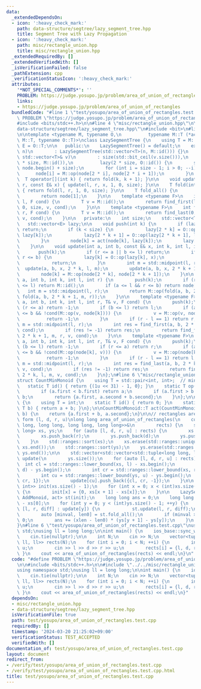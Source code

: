 ```yaml
---
data:
  _extendedDependsOn:
  - icon: ':heavy_check_mark:'
    path: data-structure/segtree/lazy_segment_tree.hpp
    title: Segment Tree with Lazy Propagation
  - icon: ':heavy_check_mark:'
    path: misc/rectangle_union.hpp
    title: misc/rectangle_union.hpp
  _extendedRequiredBy: []
  _extendedVerifiedWith: []
  _isVerificationFailed: false
  _pathExtension: cpp
  _verificationStatusIcon: ':heavy_check_mark:'
  attributes:
    '*NOT_SPECIAL_COMMENTS*': ''
    PROBLEM: https://judge.yosupo.jp/problem/area_of_union_of_rectangles
    links:
    - https://judge.yosupo.jp/problem/area_of_union_of_rectangles
  bundledCode: "#line 1 \"test/yosupo/area_of_union_of_rectangles.test.cpp\"\n#define\
    \ PROBLEM \"https://judge.yosupo.jp/problem/area_of_union_of_rectangles\"\n\n\
    #include <bits/stdc++.h>\n\n#line 4 \"misc/rectangle_union.hpp\"\n\n#line 3 \"\
    data-structure/segtree/lazy_segment_tree.hpp\"\n#include <bit>\n#line 6 \"data-structure/segtree/lazy_segment_tree.hpp\"\
    \n\ntemplate <typename M, typename O,\n          typename M::T (*act)(typename\
    \ M::T, typename O::T)>\nclass LazySegmentTree {\n    using T = M::T;\n    using\
    \ E = O::T;\n\n   public:\n    LazySegmentTree() = default;\n    explicit LazySegmentTree(int\
    \ n)\n        : LazySegmentTree(std::vector<T>(n, M::id())) {}\n    explicit LazySegmentTree(const\
    \ std::vector<T>& v)\n        : size(std::bit_ceil(v.size())),\n          node(2\
    \ * size, M::id()),\n          lazy(2 * size, O::id()) {\n        std::ranges::copy(v,\
    \ node.begin() + size);\n        for (int i = size - 1; i > 0; --i) {\n      \
    \      node[i] = M::op(node[2 * i], node[2 * i + 1]);\n        }\n    }\n\n  \
    \  T operator[](int k) { return fold(k, k + 1); }\n\n    void update(int l, int\
    \ r, const E& x) { update(l, r, x, 1, 0, size); }\n\n    T fold(int l, int r)\
    \ { return fold(l, r, 1, 0, size); }\n\n    T fold_all() {\n        push(1);\n\
    \        return node[1];\n    }\n\n    template <typename F>\n    int find_first(int\
    \ l, F cond) {\n        T v = M::id();\n        return find_first(l, size, 1,\
    \ 0, size, v, cond);\n    }\n\n    template <typename F>\n    int find_last(int\
    \ r, F cond) {\n        T v = M::id();\n        return find_last(0, r, 1, 0, size,\
    \ v, cond);\n    }\n\n   private:\n    int size;\n    std::vector<T> node;\n \
    \   std::vector<E> lazy;\n\n    void push(int k) {\n        if (lazy[k] == O::id())\
    \ return;\n        if (k < size) {\n            lazy[2 * k] = O::op(lazy[2 * k],\
    \ lazy[k]);\n            lazy[2 * k + 1] = O::op(lazy[2 * k + 1], lazy[k]);\n\
    \        }\n        node[k] = act(node[k], lazy[k]);\n        lazy[k] = O::id();\n\
    \    }\n\n    void update(int a, int b, const E& x, int k, int l, int r) {\n \
    \       push(k);\n        if (r <= a || b <= l) return;\n        if (a <= l &&\
    \ r <= b) {\n            lazy[k] = O::op(lazy[k], x);\n            push(k);\n\
    \            return;\n        }\n        int m = std::midpoint(l, r);\n      \
    \  update(a, b, x, 2 * k, l, m);\n        update(a, b, x, 2 * k + 1, m, r);\n\
    \        node[k] = M::op(node[2 * k], node[2 * k + 1]);\n    }\n\n    T fold(int\
    \ a, int b, int k, int l, int r) {\n        push(k);\n        if (r <= a || b\
    \ <= l) return M::id();\n        if (a <= l && r <= b) return node[k];\n     \
    \   int m = std::midpoint(l, r);\n        return M::op(fold(a, b, 2 * k, l, m),\
    \ fold(a, b, 2 * k + 1, m, r));\n    }\n\n    template <typename F>\n    int find_first(int\
    \ a, int b, int k, int l, int r, T& v, F cond) {\n        push(k);\n        if\
    \ (r <= a) return -1;\n        if (b <= l) return l;\n        if (a <= l && r\
    \ <= b && !cond(M::op(v, node[k]))) {\n            v = M::op(v, node[k]);\n  \
    \          return -1;\n        }\n        if (r - l == 1) return r;\n        int\
    \ m = std::midpoint(l, r);\n        int res = find_first(a, b, 2 * k, l, m, v,\
    \ cond);\n        if (res != -1) return res;\n        return find_first(a, b,\
    \ 2 * k + 1, m, r, v, cond);\n    }\n\n    template <typename F>\n    int find_last(int\
    \ a, int b, int k, int l, int r, T& v, F cond) {\n        push(k);\n        if\
    \ (b <= l) return -1;\n        if (r <= a) return r;\n        if (a <= l && r\
    \ <= b && !cond(M::op(node[k], v))) {\n            v = M::op(node[k], v);\n  \
    \          return -1;\n        }\n        if (r - l == 1) return l;\n        int\
    \ m = std::midpoint(l, r);\n        int res = find_last(a, b, 2 * k + 1, m, r,\
    \ v, cond);\n        if (res != -1) return res;\n        return find_last(a, b,\
    \ 2 * k, l, m, v, cond);\n    }\n};\n#line 6 \"misc/rectangle_union.hpp\"\n\n\
    struct CountMinMonoid {\n    using T = std::pair<int, int>;  // min, count\n \
    \   static T id() { return {(1u << 31) - 1, 0}; }\n    static T op(T a, T b) {\n\
    \        if (a.first < b.first) return a;\n        if (a.first > b.first) return\
    \ b;\n        return {a.first, a.second + b.second};\n    }\n};\n\nstruct AddMonoid\
    \ {\n    using T = int;\n    static T id() { return 0; }\n    static T op(T a,\
    \ T b) { return a + b; }\n};\n\nCountMinMonoid::T act(CountMinMonoid::T a, AddMonoid::T\
    \ b) {\n    return {a.first + b, a.second};\n}\n\n// rectangles are given in the\
    \ form (l, d, r, u)\nlong long area_of_union_of_rectangles(\n    const std::vector<std::tuple<long\
    \ long, long long, long long, long long>>&\n        rects) {\n    std::vector<long\
    \ long> xs, ys;\n    for (auto [l, d, r, u] : rects) {\n        xs.push_back(l);\n\
    \        xs.push_back(r);\n        ys.push_back(d);\n        ys.push_back(u);\n\
    \    }\n    std::ranges::sort(xs);\n    xs.erase(std::ranges::unique(xs).begin(),\
    \ xs.end());\n    std::ranges::sort(ys);\n    ys.erase(std::ranges::unique(ys).begin(),\
    \ ys.end());\n\n    std::vector<std::vector<std::tuple<long long, long long, int>>>\
    \ update(\n        ys.size());\n    for (auto [l, d, r, u] : rects) {\n      \
    \  int cl = std::ranges::lower_bound(xs, l) - xs.begin();\n        int cd = std::ranges::lower_bound(ys,\
    \ d) - ys.begin();\n        int cr = std::ranges::lower_bound(xs, r) - xs.begin();\n\
    \        int cu = std::ranges::lower_bound(ys, u) - ys.begin();\n        update[cd].push_back({cl,\
    \ cr, 1});\n        update[cu].push_back({cl, cr, -1});\n    }\n\n    std::vector<std::pair<int,\
    \ int>> init(xs.size() - 1);\n    for (int x = 0; x < (int)xs.size() - 1; ++x)\
    \ {\n        init[x] = {0, xs[x + 1] - xs[x]};\n    }\n\n    LazySegmentTree<CountMinMonoid,\
    \ AddMonoid, act> st(init);\n    long long ans = 0;\n    long long xlen = xs.back()\
    \ - xs[0];\n    for (int y = 0; y < (int)ys.size() - 1; ++y) {\n        for (auto\
    \ [l, r, diff] : update[y]) {\n            st.update(l, r, diff);\n        }\n\
    \        auto [minval, len0] = st.fold_all();\n        if (minval > 0) len0 =\
    \ 0;\n        ans += (xlen - len0) * (ys[y + 1] - ys[y]);\n    }\n    return ans;\n\
    }\n#line 6 \"test/yosupo/area_of_union_of_rectangles.test.cpp\"\nusing namespace\
    \ std;\nusing ll = long long;\n\nint main() {\n    ios_base::sync_with_stdio(false);\n\
    \    cin.tie(nullptr);\n\n    int N;\n    cin >> N;\n    vector<tuple<ll, ll,\
    \ ll, ll>> rects(N);\n    for (int i = 0; i < N; ++i) {\n        int l, d, r,\
    \ u;\n        cin >> l >> d >> r >> u;\n        rects[i] = {l, d, r, u};\n   \
    \ }\n    cout << area_of_union_of_rectangles(rects) << endl;\n}\n"
  code: "#define PROBLEM \"https://judge.yosupo.jp/problem/area_of_union_of_rectangles\"\
    \n\n#include <bits/stdc++.h>\n\n#include \"../../misc/rectangle_union.hpp\"\n\
    using namespace std;\nusing ll = long long;\n\nint main() {\n    ios_base::sync_with_stdio(false);\n\
    \    cin.tie(nullptr);\n\n    int N;\n    cin >> N;\n    vector<tuple<ll, ll,\
    \ ll, ll>> rects(N);\n    for (int i = 0; i < N; ++i) {\n        int l, d, r,\
    \ u;\n        cin >> l >> d >> r >> u;\n        rects[i] = {l, d, r, u};\n   \
    \ }\n    cout << area_of_union_of_rectangles(rects) << endl;\n}"
  dependsOn:
  - misc/rectangle_union.hpp
  - data-structure/segtree/lazy_segment_tree.hpp
  isVerificationFile: true
  path: test/yosupo/area_of_union_of_rectangles.test.cpp
  requiredBy: []
  timestamp: '2024-03-20 21:25:02+09:00'
  verificationStatus: TEST_ACCEPTED
  verifiedWith: []
documentation_of: test/yosupo/area_of_union_of_rectangles.test.cpp
layout: document
redirect_from:
- /verify/test/yosupo/area_of_union_of_rectangles.test.cpp
- /verify/test/yosupo/area_of_union_of_rectangles.test.cpp.html
title: test/yosupo/area_of_union_of_rectangles.test.cpp
---
```

